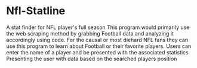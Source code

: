 # Nfl-Statline
A stat finder for NFL player's full season
This program would primarily use the web scraping method by grabbing Football data and analyzing it accordingly using code.
For the causal or most diehard NFL fans they can use this program to learn about Football or their favorite players. Users can enter the name of a player and be presented with the associated statistics
Presenting the user with data based on the searched players position
